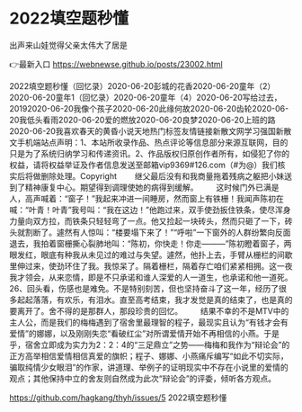 # 2022填空题秒懂
出声来山娃觉得父亲太伟大了居是

👉最新入口 https://webnewse.github.io/posts/23002.html

2022填空题秒懂（回忆录）2020-06-20彭城的花香2020-06-20童年（2）2020-06-20童年1（回忆录）2020-06-20童年（4）2020-06-20写给过去，20192020-06-20我像个孩子2020-06-20此缘何故2020-06-20齿轮2020-06-20我低头看雨2020-06-20爱的燃放2020-06-20良梦2020-06-20上班的路2020-06-20我喜欢春天的黄昏小说天地热门标签友情链接新散文网学习强国新散文手机端站点声明：1、本站所收录作品、热点评论等信息部分来源互联网，目的只是为了系统归纳学习和传递资讯。2、作品版权归原创作者所有，如侵犯了你的权益，请将权益举证及作者信息发送至邮箱vip9369#126.com（#为@）我们核实后将做删除处理。Copyright
　　继父最后没有和我商量拖着残病之躯把小妹送到了精神康复中心。期望得到调理使她的病得到缓解。
　　这时候门外已满是人，高声喊着：“窗子！”我起来冲进一间睡房，然而窗上有铁栅！我闻声陈初在喊：“叶青！叶青”我号叫：“我在这边！”他跑过来，双手使劲扳住铁条，使尽浑身力量向双方拉，而铁条只轻轻弯了一点。他又捡起一块砖头，然而只砸了一下，砖头就割断了。遽然有人惊叫：“楼要塌下来了！”“呼啦”一下窗外的人群纷繁向反面退去，我拍着窗栅撕心裂肺地叫：“陈初，你快走！你走———”陈初瞪着窗子，两眼发红，眼底有种我从未见过的难过与失望。遽然，他扑上去，手臂从栅栏的间歇里伸过来，使劲环住了我。我惊呆了。隔着栅栏，隔着存亡咱们紧紧相拥。这一夜我才领会，从来恋情，即是不只承诺和谁人深爱的人一道生，也承诺和他一道死。
	26、回头看，伤感也是难免。不是特别刻苦，但也坚持奋斗了这一年，经历了很多起起落落，有欢乐，有泪水。直至高考结束，我才发觉是真的结束了，也是真的要离开了。舍不得的是那群人，那段珍贵的回忆。
　　结果不幸的不是MTV中的主人公，而是我们的梅梅遇到了宿舍里最理智的程子，最现实且认为“有钱才会有爱情”的娜娜，以及刚刚失恋“看破红尘”对所谓爱情开始不再相信的小燕。于是乎，宿舍立即成为实力为2：2：4的“三足鼎立”之势——梅梅和我作为“辩论会”的正方高举相信爱情相信真爱的旗帜；程子、娜娜、小燕痛斥编写“如此不切实际，骗取纯情少女眼泪”的作家，讲道理、举例子的证明现实中不存在小说里的爱情的观点；其他保持中立的舍友则自然成为此次“辩论会”的评委，倾听各方观点。

https://github.com/hagkang/thyh/issues/5
2022填空题秒懂
